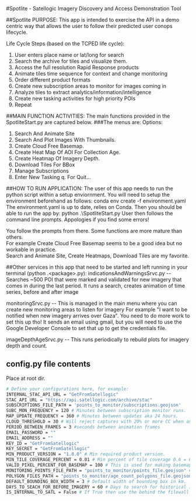 #Spotlite - Satellogic Imagery Discovery and Access Demonstration Tool

##Spotlite PURPOSE:
This app is intended to exercise the API in a demo centric way 
that allows the user to follow their predicted user conops lifecycle.

Life Cycle Steps (based on the TCPED life cycle):
1) User enters place name or lat/long for search
2) Search the archive for tiles and visualize them.
3) Access the full resolution Rapid Response products
4) Animate tiles time sequence for context and change monitoring
5) Order different product formats 
6) Create new subscription areas to monitor for images coming in
7) Analyze tiles to extract analytics/information/intelligence
8) Create new tasking activities for high priority POIs
9) Repeat

##MAIN FUNCTION ACTIVITIES:
The main functions provided in the SpotliteStart.py are captured below.
###The menus are:
Options:
1. Search And Animate Site
2. Search And Plot Images With Thumbnails.
3. Create Cloud Free Basemap.
4. Create Heat Map Of AOI For Collection Age.
5. Create Heatmap Of Imagery Depth.
6. Download Tiles For BBox
7. Manage Subscriptions
8. Enter New Tasking
q. For Quit...

##HOW TO RUN APPLICATION:
The user of this app needs to run the python script within a setup enviornment.
You will need to setup the environment beforehand as follows: conda env create -f environment.yaml
The environment.yaml is up to date, relies on Conda.
Then you should be able to run the app by: python .\SpotliteStart.py
User then follows the command line prompts.  Appologies if you find some errors!

You follow the prompts from there.  Some functions are more mature than others.  
For example Create Cloud Free Basemap seems to be a good idea but no workable in practice.  
Search and Animate Site, Create Heatmaps, Download Tiles are my favorite.

##Other services in this app that need to be started and left running in your terminal (python .\<package>.py):
indicationsAndWarningsSrvc.py  -- Searches ~500 POI that were marked and validated for new imagery that 
  comes in during the last period.  It runs a search, creates animation of time series, before and after image

monitoringSrvc.py -- This is managed in the main menu where you can create new monitoring areas to listen for imagery
  For example "I want to be notified when new imagery arrives over Gaza".  You need to do more work to set this up tho!
  It sends an email using gmail, but you will need to use the Google Developer Console to set that up to get the credentials file.

imageDepthAgeSrvc.py  -- This runs periodically to rebuild plots for imagery depth and count.

## config.py file contents

Place at root dir.

```bash
# Define your configurations here, for example:
INTERNAL_STAC_API_URL = "GetFromSatellogic"
STAC_API_URL = "https://api.satellogic.com/archive/stac"
SUBSCRIPTIONS_FILE_PATH = 'points_to_monitor/subscriptions.geojson'
SUBC_MON_FREQUENCY = 120 # Minutes between subscription monitor runs.
MAP_UPDATE_FREQUENCY = 360 # Minutes between updates aka 24 hours.
CLOUD_THRESHOLD = 30 # Will reject captures with 20% or more CC when animating.
PERIOD_BETWEEN_FRAMES = 3 #seconds between animation frames
EMAIL_PASSWORD = ""
EMAIL_ADDRESS = ""
KEY_ID = "GetFromSatellogic"
KEY_SECRET = "GetFromSatellogic" 
MIN_PRODUCT_VERSION = "1.0.0" # Min required product version.
MIN_TILE_COVERAGE_PERCENT = 0.01 # Min percent of tile coverage 0.6 = 60% - FYI if you use 1 width a lot of images will be skipped.  
VALID_PIXEL_PERCENT_FOR_BASEMAP = 100 # This is used for making basemaps, checks that tiles have full coverage otherwise drops them from the basemap.
MONITORING_POINTS_FILE_PATH = "points_to_monitor/points_file.geojson" # A geojson file containing files to include in systematic monitoring.
POLYGON_FILES_PATH = "points_to_monitor/age_count_polygons_file.geojson" # A geojson file containing polygons of AOIs to update age count graphics.
DEFAULT_BOUNDING_BOX_WIDTH = 3 # Default width of bounding box in km.
DAYS_TO_SEACH_FOR_BEFORE_IMAGERY = 60 # Days to search for historical imagery for the Indications and Warnings app.
IS_INTERNAL_TO_SATL = False # If True then use the behind the filewall connection -SATL only-, otherwise use credentials.
```